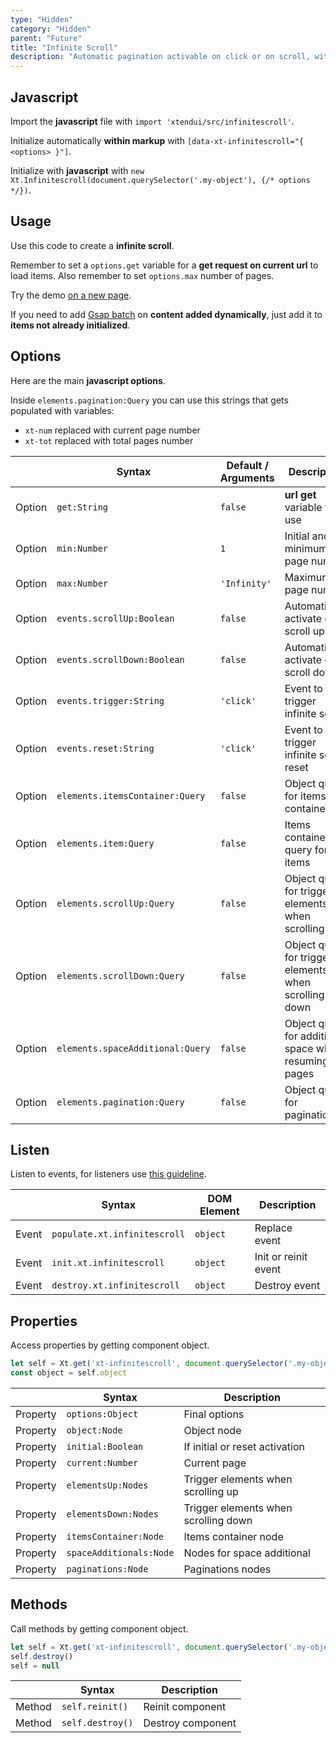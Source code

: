 ```yaml
---
type: "Hidden"
category: "Hidden"
parent: "Future"
title: "Infinite Scroll"
description: "Automatic pagination activable on click or on scroll, with browser navigation support that loads only the current page."
---
```


## Javascript

Import the **javascript** file with `import 'xtendui/src/infinitescroll'`.

Initialize automatically **within markup** with `[data-xt-infinitescroll="{ <options> }"]`.

Initialize with **javascript** with `new Xt.Infinitescroll(document.querySelector('.my-object'), {/* options */})`.

## Usage

Use this code to create a **infinite scroll**.

Remember to set a `options.get` variable for a **get request on current url** to load items. Also remember to set `options.max` number of pages.

Try the demo [on a new page](/demos/components/listing/infinitescroll?false=2).

<demo>
  <div class="gatsby_demo_item xt-toggle" data-iframe="demos/components/listing/infinitescroll">
  </div>
</demo>

If you need to add [Gsap batch](https://greensock.com/docs/v3/Plugins/ScrollTrigger/static.batch()) on **content added dynamically**, just add it to **items not already initialized**.

<demo>
  <div class="gatsby_demo_item xt-toggle" data-iframe="demos/components/listing/infinitescroll-fade">
  </div>
</demo>

## Options

Here are the main **javascript options**.

Inside `elements.pagination:Query` you can use this strings that gets populated with variables:

- `xt-num` replaced with current page number
- `xt-tot` replaced with total pages number

<div class="xt-overflow-sub overflow-y-hidden overflow-x-scroll my-5 xt-my-auto w-full">

|                         | Syntax                                    | Default / Arguments                       | Description                   |
| ----------------------- | ----------------------------------------- | ----------------------------- | ----------------------------- |
| Option                    | `get:String`                          | `false`        | **url get** variable to use            |
| Option                    | `min:Number`                          | `1`        | Initial and minimum page number            |
| Option                    | `max:Number`                          | `'Infinity'`        | Maximum page number            |
| Option                    | `events.scrollUp:Boolean`                          | `false`        | Automatically activate on scroll up            |
| Option                    | `events.scrollDown:Boolean`                          | `false`        | Automatically activate on scroll down            |
| Option                    | `events.trigger:String`                          | `'click'`        | Event to trigger infinite scroll            |
| Option                    | `events.reset:String`                          | `'click'`        | Event to trigger infinite scroll reset            |
| Option                    | `elements.itemsContainer:Query`                          | `false`        | Object query for items container            |
| Option                    | `elements.item:Query`                          | `false`        | Items container query for items            |
| Option                    | `elements.scrollUp:Query`                          | `false`        | Object query for trigger elements when scrolling up            |
| Option                    | `elements.scrollDown:Query`                          | `false`        | Object query for trigger elements when scrolling down            |
| Option                    | `elements.spaceAdditional:Query`                          | `false`        | Object query for additional space when resuming pages            |
| Option                    | `elements.pagination:Query`                          | `false`        | Object query for pagination            |

</div>

## Listen

Listen to events, for listeners use [this guideline](/components/javascript#listeners).

<div class="xt-overflow-sub overflow-y-hidden overflow-x-scroll my-5 xt-my-auto w-full">

|                         | Syntax                                    | DOM Element                    | Description                   |
| ----------------------- | ----------------------------------------- | ----------------------------- | ----------------------------- |
| Event                   | `populate.xt.infinitescroll`           | `object` | Replace event             |
| Event                   | `init.xt.infinitescroll`           | `object` | Init or reinit event             |
| Event                   | `destroy.xt.infinitescroll`           | `object` | Destroy event             |

</div>

## Properties

Access properties by getting component object.

```js
let self = Xt.get('xt-infinitescroll', document.querySelector('.my-object'))
const object = self.object
```

<div class="xt-overflow-sub overflow-y-hidden overflow-x-scroll my-5 xt-my-auto w-full">

|                         | Syntax                                   | Description                   |
| ----------------------- | ---------------------------------------- | ----------------------------- |
| Property                   | `options:Object`       | Final options             |
| Property                   | `object:Node`       | Object node             |
| Property                   | `initial:Boolean`       | If initial or reset activation             |
| Property                   | `current:Number`       | Current page             |
| Property                   | `elementsUp:Nodes`       | Trigger elements when scrolling up             |
| Property                   | `elementsDown:Nodes`       | Trigger elements when scrolling down             |
| Property                   | `itemsContainer:Node`       | Items container node             |
| Property                   | `spaceAdditionals:Node`       | Nodes for space additional             |
| Property                   | `paginations:Node`       | Paginations nodes             |

</div>

## Methods

Call methods by getting component object.

```js
let self = Xt.get('xt-infinitescroll', document.querySelector('.my-object'))
self.destroy()
self = null
```

<div class="xt-overflow-sub overflow-y-hidden overflow-x-scroll my-5 xt-my-auto w-full">

|                         | Syntax                                    | Description                   |
| ----------------------- | ----------------------------------------- | ----------------------------- |
| Method                  | `self.reinit()`       | Reinit component             |
| Method                  | `self.destroy()`              | Destroy component            |

</div>
